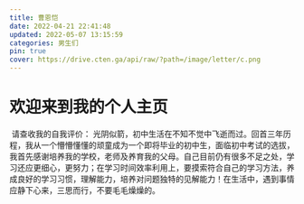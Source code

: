 ```yaml
---
title: 曹恩恺
date: 2022-04-21 22:41:48
updated: 2022-05-07 13:15:59
categories: 男生们
pin: true
cover: https://drive.cten.ga/api/raw/?path=/image/letter/c.png
---
```

# 欢迎来到我的个人主页
![]()
请查收我的自我评价：                                                                                          光阴似箭，初中生活在不知不觉中飞逝而过。回首三年历程，我从一个懵懵懂懂的顽童成为一个即将毕业的初中生，面临初中考试的选拔，我首先感谢培养我的学校，老师及养育我的父母。自己目前仍有很多不足之处，学习还应更细心，更努力；在学习时间效率利用上，要摸索符合自己的学习方法，养成良好的学习习惯，理解能力，培养对问题独特的见解能力！在生活中，遇到事情应静下心来，三思而行，不要毛毛燥燥的。